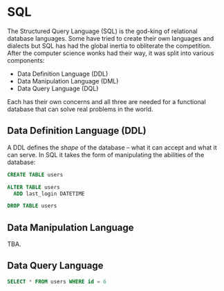 # SQL

The Structured Query Language (SQL) is the god-king of relational database languages. Some have tried to create their own languages and dialects but SQL has had the global inertia to obliterate the competition. After the computer science wonks had their way, it was split into various components:

- Data Definition Language (DDL)
- Data Manipulation Language (DML)
- Data Query Language (DQL)

Each has their own concerns and all three are needed for a functional database that can solve real problems in the world.

## Data Definition Language (DDL)

A DDL defines the *shape* of the database – what it can accept and what it can serve. In SQL it takes the form of manipulating the abilities of the database:

```sql
CREATE TABLE users

ALTER TABLE users
  ADD last_login DATETIME

DROP TABLE users
```

## Data Manipulation Language

TBA.

## Data Query Language

```sql
SELECT * FROM users WHERE id = 6

```
